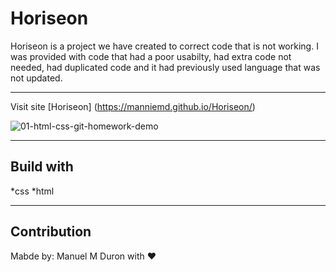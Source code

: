 # Horiseon

Horiseon is a project we have created to correct code that is not working. I was provided with code that had a poor usabilty, had extra code not needed, had duplicated code and it had previously used language that was not updated. 
 _____________________________________________________________________
Visit site [Horiseon] (https://manniemd.github.io/Horiseon/)

![01-html-css-git-homework-demo](https://user-images.githubusercontent.com/76885757/108573825-7e213d80-72ca-11eb-8bde-183fcc3f7e93.png)
 _____________________________________________________________________
 ## Build with 
 *css
 *html
  _____________________________________________________________________
  ## Contribution
  Mabde by: Manuel M Duron with :heart:
